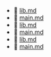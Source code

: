 * 📄 [lib.md](lib.md)
* 📄 [main.md](main.md)
* 📄 [lib.md](lib.md)
* 📄 [main.md](main.md)
* 📄 [lib.md](lib.md)
* 📄 [main.md](main.md)
